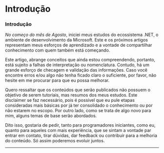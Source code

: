# Introdução

### Introdução

_No começo do mês de Agosto_, iniciei meus estudos do ecossistema .NET, o ambiente de desenvolvimento da Microsoft. Este e os próximos artigos representam meus esforços de aprendizado e a vontade de compartilhar conhecimento com quem também está começando.

Este artigo, abrange conceitos que ainda estou compreendendo, portanto, está sujeito a falhas de interpretação ou nomenclatura. Contudo, há um grande esforço de checagem e validação das informações. Caso você encontre erros e/ou algo não tenha ficado claro o suficiente, por favor, não hesite em me procurar para que eu possa melhorar.

Quero ressaltar que os conteúdos que serão publicados não possuem o objetivo de serem tutoriais, mas resumos dos meus estudos. Este disclaimer se faz necessário, pois é possível que eu pule etapas consideradas mais básicas por já ter consolidado o conhecimento ou por não estarem no escopo. Por outro lado, como se trata de algo novo para mim, alguns temas de base serão abordados.

Dito isso, gostaria de pedir, tanto para programadores iniciantes, como eu, quanto para aqueles com mais experiência, que se sintam a vontade par entrar em contato, tirar dúvidas, dar feedback ou contribuir para a melhoria do conteúdo. Só assim poderemos evoluir juntos.

***
